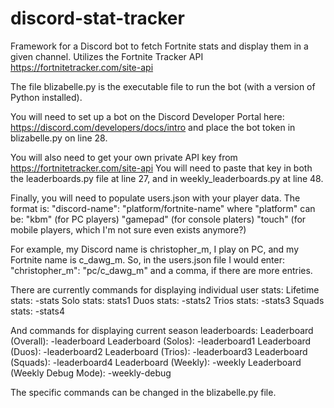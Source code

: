 # discord-stat-tracker
Framework for a Discord bot to fetch Fortnite stats and display them in a given channel.
Utilizes the Fortnite Tracker API https://fortnitetracker.com/site-api

The file blizabelle.py is the executable file to run the bot (with a version of Python installed).

You will need to set up a bot on the Discord Developer Portal here: https://discord.com/developers/docs/intro
and place the bot token in blizabelle.py on line 28.

You will also need to get your own private API key from https://fortnitetracker.com/site-api 
You will need to paste that key in both the leaderboards.py file at line 27, and in weekly_leaderboards.py at line 48. 

Finally, you will need to populate users.json with your player data. The format is:
    "discord-name": "platform/fortnite-name"
where "platform" can be:
    "kbm" (for PC players)
    "gamepad" (for console platers)
    "touch" (for mobile players, which I'm not sure even exists anymore?)

For example, my Discord name is christopher_m, I play on PC, and my Fortnite name is c_dawg_m.
So, in the users.json file I would enter: 
    "christopher_m": "pc/c_dawg_m"
and a comma, if there are more entries. 


There are currently commands for displaying individual user stats:
    Lifetime stats: -stats 
    Solo stats: stats1 
    Duos stats: -stats2 
    Trios stats: -stats3 
    Squads stats: -stats4

And commands for displaying current season leaderboards:
    Leaderboard (Overall): -leaderboard 
    Leaderboard (Solos): -leaderboard1 
    Leaderboard (Duos): -leaderboard2 
    Leaderboard (Trios): -leaderboard3 
    Leaderboard (Squads): -leaderboard4 
    Leaderboard (Weekly): -weekly 
    Leaderboard (Weekly Debug Mode): -weekly-debug

The specific commands can be changed in the blizabelle.py file.
